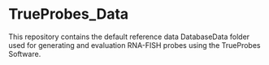 # TrueProbes_Data
This repository contains the default reference data DatabaseData folder used for generating and evaluation RNA-FISH probes using the TrueProbes Software.

